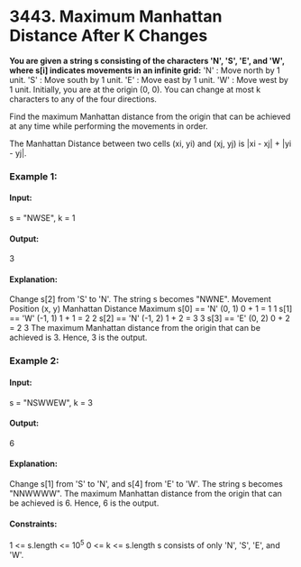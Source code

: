 # 3443. Maximum Manhattan Distance After K Changes
**You are given a string s consisting of the characters 'N', 'S', 'E', and 'W', where s[i] indicates movements in an infinite grid:**
'N' : Move north by 1 unit.
'S' : Move south by 1 unit.
'E' : Move east by 1 unit.
'W' : Move west by 1 unit.
Initially, you are at the origin (0, 0). You can change at most k characters to any of the four directions.

Find the maximum Manhattan distance from the origin that can be achieved at any time while performing the movements in order.

The Manhattan Distance between two cells (xi, yi) and (xj, yj) is |xi - xj| + |yi - yj|.
 
### Example 1:
#### Input:
s = "NWSE", k = 1
#### Output: 
3
#### Explanation:
Change s[2] from 'S' to 'N'. The string s becomes "NWNE".
Movement	Position (x, y)	Manhattan Distance	Maximum
s[0] == 'N'	(0, 1)	0 + 1 = 1	1
s[1] == 'W'	(-1, 1)	1 + 1 = 2	2
s[2] == 'N'	(-1, 2)	1 + 2 = 3	3
s[3] == 'E'	(0, 2)	0 + 2 = 2	3
The maximum Manhattan distance from the origin that can be achieved is 3. Hence, 3 is the output.

### Example 2:
#### Input:
s = "NSWWEW", k = 3
#### Output:
6
#### Explanation:
Change s[1] from 'S' to 'N', and s[4] from 'E' to 'W'. The string s becomes "NNWWWW".
The maximum Manhattan distance from the origin that can be achieved is 6. Hence, 6 is the output.

#### Constraints:
1 <= s.length <= $`10^5`$
0 <= k <= s.length
s consists of only 'N', 'S', 'E', and 'W'.

